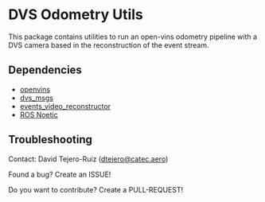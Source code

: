 # DVS Odometry Utils
This package contains utilities to run an open-vins odometry pipeline with a DVS camera based in the reconstruction of the event stream.

## Dependencies
- [openvins](https://www.github.com/rpng/open_vins)
- [dvs_msgs](https://www.github.com/davidtr99/dvs_msgs)
- [events_video_reconstructor](https://github.com/davidtr99/events_video_reconstructor)
- [ROS Noetic](http://wiki.ros.org/noetic/Installation/Ubuntu)

## Troubleshooting
Contact: David Tejero-Ruiz (dtejero@catec.aero)

Found a bug? Create an ISSUE!

Do you want to contribute? Create a PULL-REQUEST!

